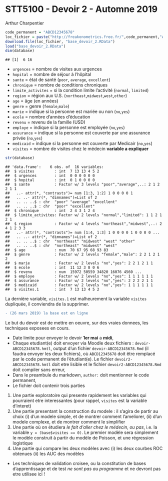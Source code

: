 STT5100 - Devoir 2 - Automne 2019
================
Arthur Charpentier

``` r
code_permanent = "ABCD12345678"
loc_fichier = paste("http://freakonometrics.free.fr/",code_permanent,"A2019D2.RData",sep="")
download.file(loc_fichier, "base_devoir_2.RData")
load("base_devoir_2.RData")
dim(database)
```

    ## [1]  6 16

  - `urgences` = nombre de visites aux urgences
  - `hopital` = nombre de séjour à l’hôpital
  - `sante` = état de santé (`poor`, `average`, `excellent`)
  - `chronique` = nombre de conditions chroniques
  - `limite_activites` = si la condition limite l’activité (`normal`,
    `limited`)
  - `region` = région aux U.S. (`northeast`,`midwest`,`west`,`other`)
  - `age` = âge (en années)
  - `genre` = genre (`female`,`male`)
  - `marie` = indique si la personne est mariée ou non (`no`,`yes`)
  - `ecole` = nombre d’années d’éducation
  - `revenu` = revenu de la famille (USD)
  - `employe` = indique si la personne est employée (`no`,`yes`)
  - `assurance` = indique si la personne est couverte par une assurance
    privée (`no`,`yes`)
  - `medicaid` = indique si la personne est couverte par Medicair
    (`no`,`yes`)
  - `visites` = nombre de visites chez le médecin **variable a
    expliquer**

<!-- end list -->

``` r
str(database)
```

    ## 'data.frame':    6 obs. of  16 variables:
    ##  $ visites         : int  7 13 13 4 5 2
    ##  $ urgences        : int  0 0 0 0 0 0
    ##  $ hopital         : int  0 1 0 0 0 0
    ##  $ sante           : Factor w/ 3 levels "poor","average",..: 2 1 2 2 1 1
    ##   ..- attr(*, "contrasts")= num [1:3, 1:2] 1 0 0 0 0 1
    ##   .. ..- attr(*, "dimnames")=List of 2
    ##   .. .. ..$ : chr  "poor" "average" "excellent"
    ##   .. .. ..$ : chr  "poor" "excellent"
    ##  $ chronique       : int  2 4 3 1 2 4
    ##  $ limite_activites: Factor w/ 2 levels "normal","limited": 1 1 2 1 2 1
    ##  $ region          : Factor w/ 4 levels "northeast","midwest",..: 2 4 1 2 3 3
    ##   ..- attr(*, "contrasts")= num [1:4, 1:3] 1 0 0 0 0 1 0 0 0 0 ...
    ##   .. ..- attr(*, "dimnames")=List of 2
    ##   .. .. ..$ : chr  "northeast" "midwest" "west" "other"
    ##   .. .. ..$ : chr  "northeast" "midwest" "west"
    ##  $ age             : num  70 67 95 68 93 83
    ##  $ genre           : Factor w/ 2 levels "female","male": 2 2 1 2 1 2
    ##  $ marie           : Factor w/ 2 levels "no","yes": 2 2 1 2 1 1
    ##  $ ecole           : int  11 12 3 8 0 6
    ##  $ revenu          : num  15972 50559 34820 16076 4560 ...
    ##  $ employe         : Factor w/ 2 levels "no","yes": 1 1 1 1 1 1
    ##  $ assurance       : Factor w/ 2 levels "no","yes": 2 2 2 2 1 1
    ##  $ medicaid        : Factor w/ 2 levels "no","yes": 1 1 1 1 1 1
    ##  $ visites.1       : int  7 13 13 4 5 2

La dernière variable, `visites.1` est malheurement la variable `visites` dupliquée, il conviendra de la supprimer.

``` diff
- (26 mars 2019) la base est en ligne
```

Le but du devoir est de mettre en oeuvre, sur des vraies donnees, les
techniques exposees en cours.

  - Date limite pour envoyer le devoir **1er mai** a **midi**,
  - Chaque etudiant(e) doit envoyer via Moodle deux fichiers :
    `devoir-ABCD12345678.hmtl`, output d’un fichier
    `devoir-ABCD12345678.Rmd` (il faudra envoyer les deux fichiers), où
    `ABCD12345678` doit être remplacé par le code permanent de
    l’étudiant(e). Le fichier `devoir2-ABCD12345678.hmtl` doit etre
    lisible et le fichier `devoir2-ABCD12345678.Rmd` doit compiler sans
    erreur,
  - Dans le preambule du markdown, `author:` doit mentionner le code
    permanent,
  - Le fichier doit contenir trois parties

<!-- end list -->

1.  Une partie exploratoire qui presente rapidement les variables qui
    pourraient etre interessantes (pour rappel, `visites` est la
    variable d’interet)
2.  Une partie presentant la construction du modele : il s’agira de
    partir au choix (i) d’un modele simple, et de montrer comment
    l’ameliorer, (ii) d’un modele complexe, et de montrer comment le
    simplifier
3.  Une partie où on étudiera *le fait d'aller chez le médecin, ou pas*, i.e. la variable `y = (base$visites == 0)`. Le premier modèle sera simplement le modèle construit à partir du modèle de Poisson, et une régression logistique
4.  Une partie qui compare les deux modèles avec (i) les deux courbes
    ROC obtenues (ii) les AUC des modèles

<!-- end list -->

  - Les techniques de validation croisee, ou la constitution de bases
    d’apprentissage et de test *ne sont pas au programme* et ne
    devront pas etre utilisee ici \!
